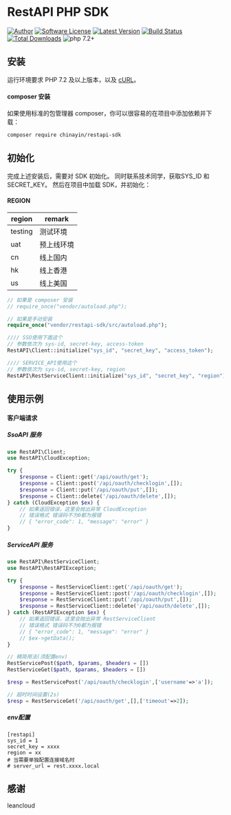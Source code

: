 RestAPI PHP SDK
====

[![Author](https://img.shields.io/badge/author-@chinayin-blue.svg)](https://github.com/chinayin)
[![Software License](https://img.shields.io/badge/license-Apache--2.0-brightgreen.svg)](LICENSE)
[![Latest Version](https://img.shields.io/packagist/v/chinayin/restapi-sdk.svg)](https://packagist.org/packages/chinayin/restapi-sdk)
[![Build Status](https://travis-ci.org/chinayin/restapi-sdk.svg?branch=0.4)](https://travis-ci.org/chinayin/restapi-sdk)
[![Total Downloads](https://img.shields.io/packagist/dt/chinayin/restapi-sdk.svg)](https://packagist.org/packages/chinayin/restapi-sdk)
![php 7.2+](https://img.shields.io/badge/php-min%207.2-red.svg)

安装
----

运行环境要求 PHP 7.2 及以上版本，以及
[cURL](http://php.net/manual/zh/book.curl.php)。

#### composer 安装

如果使用标准的包管理器 composer，你可以很容易的在项目中添加依赖并下载：

```bash
composer require chinayin/restapi-sdk
```

初始化
----

完成上述安装后，需要对 SDK 初始化。
同时联系技术同学，获取SYS_ID 和 SECRET_KEY。
然后在项目中加载 SDK，并初始化：

#### REGION
|region|remark|
|---|---|
|testing|测试环境|
|uat|预上线环境|
|cn|线上国内|
|hk|线上香港|
|us|线上美国|

```php
// 如果是 composer 安装
// require_once("vendor/autoload.php");

// 如果是手动安装
require_once("vendor/restapi-sdk/src/autoload.php");

//// SSO使用下面这个
// 参数依次为 sys-id, secret-key, access-token
RestAPI\Client::initialize("sys_id", "secret_key", "access_token");

//// SERVICE_API使用这个
// 参数依次为 sys-id, secret-key, region
RestAPI\RestServiceClient::initialize("sys_id", "secret_key", "region");
```

使用示例
----

#### 客户端请求 

##### SsoAPI 服务
```php
use RestAPI\Client;
use RestAPI\CloudException;

try {
    $response = Client::get('/api/oauth/get');
    $response = Client::post('/api/oauth/checklogin',[]);
    $response = Client::put('/api/oauth/put',[]);
    $response = Client::delete('/api/oauth/delete',[]);
} catch (CloudException $ex) {
    // 如果返回错误，这里会抛出异常 CloudException
    // 错误格式 错误码不为0都为报错
    // { "error_code": 1, "message": "error" }
}
```

##### ServiceAPI 服务
```php
use RestAPI\RestServiceClient;
use RestAPI\RestAPIException;

try {
    $response = RestServiceClient::get('/api/oauth/get');
    $response = RestServiceClient::post('/api/oauth/checklogin',[]);
    $response = RestServiceClient::put('/api/oauth/put',[]);
    $response = RestServiceClient::delete('/api/oauth/delete',[]);
} catch (RestAPIException $ex) {
    // 如果返回错误，这里会抛出异常 RestServiceClient
    // 错误格式 错误码不为0都为报错
    // { "error_code": 1, "message": "error" }
    // $ex->getData();
}
```
```php
// 精简用法(须配置env)
RestServicePost($path, $params, $headers = [])
RestServiceGet($path, $params, $headers = [])

$resp = RestServicePost('/api/oauth/checklogin',['username'=>'a']);

// 超时时间设置(2s)
$resp = RestServiceGet('/api/oauth/get',[],['timeout'=>2]);

```

##### env配置
```
[restapi]
sys_id = 1
secret_key = xxxx
region = xx
# 当需要单独配置连接域名时
# server_url = rest.xxxx.local
```

感谢
----
leancloud
